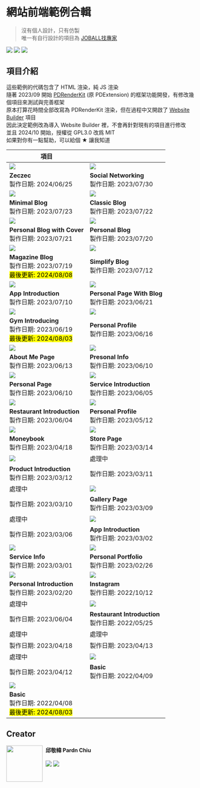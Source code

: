 # 網站前端範例合輯

> 沒有個人設計，只有仿製<br>
> 唯一有自行設計的項目為 [JOBALL找專家](https://joball.tw)

![](https://img.shields.io/github/repo-size/pardnchiu/web-template?label=size&color=bb4444) ![](https://img.shields.io/github/license/pardnchiu/web-template?label=license&color=44bb44) ![](https://img.shields.io/badge/creator-邱敬幃-4444bb)

## 項目介紹

這些範例的代碼包含了 HTML 渲染，純 JS 渲染<br>
隨著 2023/09 開始 [PDRenderKit](https://github.com/pardnchiu/PDRenderKit) (原 PDExtension) 的框架功能開發，有修改幾個項目來測試與完善框架<br>
原本打算花時間全部改寫為 PDRenderKit 渲染，但在過程中又開啟了 [Website Builder](https://github.com/pardnchiu/website-builder) 項目<br>
因此決定範例改為導入 Website Builder 裡，不會再針對現有的項目進行修改<br>
並且 2024/10 開始，授權從 GPL3.0 改爲 MIT<br>
如果對你有一點幫助，可以給個 ★ 讓我知道<br>

| 項目 | |
| - | - |
| [![](./image/zeczec-20240625.jpg)](https://pardnchiu.github.io/web-template/target/zeczec-20240625) | [![](./image/20230730.jpg)](https://pardnchiu.github.io/web-template/target/20230730) |
| **Zeczec**<br>製作日期: 2024/06/25 | **Social Networking**<br>製作日期: 2023/07/30 |
| [![](./image/20230723.jpg)](https://pardnchiu.github.io/web-template/target/20230723) | [![](./image/20230722.jpg)](https://pardnchiu.github.io/web-template/target/20230722) |
| **Minimal Blog**<br>製作日期: 2023/07/23 | **Classic Blog**<br>製作日期: 2023/07/22 |
| [![](./image/20230721.jpg)](https://pardnchiu.github.io/web-template/target/20230721) | [![](./image/20230720.jpg)](https://pardnchiu.github.io/web-template/target/20230720) |
| **Personal Blog with Cover**<br>製作日期: 2023/07/21 | **Personal Blog**<br>製作日期: 2023/07/20 |
| [![](./image/20230719.jpg)](https://pardnchiu.github.io/web-template/target/20230719) | [![](./image/20230712.jpg)](https://pardnchiu.github.io/web-template/target/20230712) |
| **Magazine Blog**<br>製作日期: 2023/07/19<br><mark>最後更新: 2024/08/08</mark> | **Simplify Blog**<br>製作日期: 2023/07/12 |
| [![](./image/20230710.jpg)](https://pardnchiu.github.io/web-template/target/20230710) | [![](./image/20230621.jpg)](https://pardnchiu.github.io/web-template/target/20230621) |
| **App Introduction**<br>製作日期: 2023/07/10 | **Personal Page With Blog**<br>製作日期: 2023/06/21 |
| [![](./image/20230619.jpg)](https://pardnchiu.github.io/web-template/target/20230619) | [![](./image/20230616.jpg)](https://pardnchiu.github.io/web-template/target/20230616) |
| **Gym Introducing**<br>製作日期: 2023/06/19<br><mark>最後更新: 2024/08/03</mark> | **Personal Profile**<br>製作日期: 2023/06/16 |
| [![](./image/20230613.jpg)](https://pardnchiu.github.io/web-template/target/20230613) | [![](./image/personal-info-20230610.jpg)](https://pardnchiu.github.io/web-template/target/personal-info-20230610) |
| **About Me Page**<br>製作日期: 2023/06/13 | **Presonal Info**<br>製作日期: 2023/06/10 |
| [![](./image/personal-page-20230607.jpg)](https://pardnchiu.github.io/web-template/target/personal-page-20230607) | [![](./image/service-introduction-20230605.jpg)](https://pardnchiu.github.io/web-template/target/service-introduction-20230605) |
| **Personal Page**<br>製作日期: 2023/06/10 | **Service Introduction**<br>製作日期: 2023/06/05 |
| [![](./image/20230604.jpg)](https://pardnchiu.github.io/web-template/target/20230604) | [![](./image/personal-profile-20230512.jpg)](https://pardnchiu.github.io/web-template/target/personal-profile-20230512) |
| **Restaurant Introduction**<br>製作日期: 2023/06/04 | **Personal Profile**<br>製作日期: 2023/05/12 |
| [![](./image/20230418.jpg)](https://pardnchiu.github.io/web-template/target/20230418) | [![](./image/store-page-20230314.jpg)](https://pardnchiu.github.io/web-template/target/store-page-20230314) |
| **Moneybook**<br>製作日期: 2023/04/18 | **Store Page**<br>製作日期: 2023/03/14 |
| [![](./image/product-introduction-20230312.jpg)](https://pardnchiu.github.io/web-template/target/product-introduction-20230312)  | 處理中 |
| **Product Introduction**<br>製作日期: 2023/03/12 | 製作日期: 2023/03/11 |
| 處理中 | [![](./image/gallery-page-20230309.jpg)](https://pardnchiu.github.io/web-template/target/gallery-page-20230309) |
| 製作日期: 2023/03/10 | **Gallery Page**<br>製作日期: 2023/03/09 |
| 處理中 | [![](./image/app-introduction-20230302.jpg)](https://pardnchiu.github.io/web-template/target/app-introduction-20230302) |
| 製作日期: 2023/03/06 | **App Introduction**<br>製作日期: 2023/03/02 |
| [![](./image/service-info-20230301.jpg)](https://pardnchiu.github.io/web-template/target/service-info-20230301) | [![](./image/personal-portfolio-20230226.jpg)](https://pardnchiu.github.io/web-template/target/personal-portfolio-20230226) |
| **Service Info**<br>製作日期: 2023/03/01 | **Personal Portfolio**<br>製作日期: 2023/02/26 |
| [![](./image/personal-introduction-20230220.jpg)](https://pardnchiu.github.io/web-template/target/personal-introduction-20230220) | [![](./image/instagram-20221012.jpg)](https://pardnchiu.github.io/web-template/target/instagram-20221012) |
| **Personal Introduction**<br>製作日期: 2023/02/20 | **Instagram**<br>製作日期: 2022/10/12 |
| 處理中 | [![](./image/restaurant-introduction-20220525.jpg)](https://pardnchiu.github.io/web-template/target/restaurant-introduction-20220525) |
| 製作日期: 2023/06/04 | **Restaurant Introduction**<br>製作日期: 2022/05/25 |
| 處理中 | 處理中 |
| 製作日期: 2023/04/18 | 製作日期: 2023/04/13 |
| 處理中 | [![](./image/basic-20220409.jpg)](https://pardnchiu.github.io/web-template/target/basic-20220409) |
| 製作日期: 2023/04/12 | **Basic**<br>製作日期: 2022/04/09 |
| [![](./image/basic-20220408.jpg)](https://pardnchiu.github.io/web-template/target/basic-20220408) ||
| **Basic**<br>製作日期: 2022/04/08<br><mark>最後更新: 2024/08/03</mark> ||

## Creator

<img src="https://avatars.githubusercontent.com/u/25631760" align="left" style="float: left; margin-right: 0.5rem; width: 96px; height: 96px;" />

<h4 style="padding-top: 0">邱敬幃 Pardn Chiu</h4>

[![](https://pardn.io/image/mail.svg)](mailto:dev@pardn.io) [![](https://skillicons.dev/icons?i=linkedin)](https://linkedin.com/in/pardnchiu) 